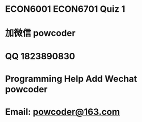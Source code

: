 # ECON6001 ECON6701 Quiz 1
# 加微信 powcoder

# QQ 1823890830

# Programming Help Add Wechat powcoder

# Email: powcoder@163.com

